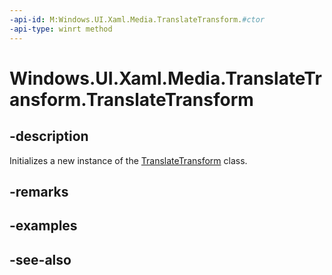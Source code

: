 ```yaml
---
-api-id: M:Windows.UI.Xaml.Media.TranslateTransform.#ctor
-api-type: winrt method
---
```


<!-- Method syntax
public TranslateTransform()
-->

# Windows.UI.Xaml.Media.TranslateTransform.TranslateTransform

## -description
Initializes a new instance of the [TranslateTransform](translatetransform.md) class.


## -remarks

## -examples

## -see-also
